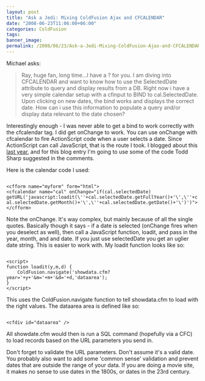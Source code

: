 ```yaml
---
layout: post
title: "Ask a Jedi: Mixing ColdFusion Ajax and CFCALENDAR"
date: "2008-06-23T11:06:00+06:00"
categories: ColdFusion 
tags: 
banner_image: 
permalink: /2008/06/23/Ask-a-Jedi-Mixing-ColdFusion-Ajax-and-CFCALENDAR
---
```


Michael asks:

<blockquote>
<p>
Ray, huge fan, long time...I have a ? for you. I am diving into CFCALENDAR and want to know how to use the SelectedDate attribute to query and display results from a DB. Right now i have a very simple calendar setup with a cfinput to BIND to
cal.SelectedDate. Upon clicking on new dates, the bind works and displays the correct date. How can i use this information to populate a query and/or display data relevant to the date chosen?
</p>
</blockquote>
<!--more-->
Interestingly enough - I was never able to get a bind to work correctly with the cfcalendar tag. I did get onChange to work. You can use onChange with cfcalendar to fire ActionScript code when a user selects a date. Since ActionScript can call JavaScript, that is the route I took. I blogged about this <a href="http://www.raymondcamden.com/index.cfm/2007/10/19/Ask-a-Jedi-Loading-a-Page-with-CFCALENDAR">last year</a>, and for this blog entry I'm going to use some of the code Todd Sharp suggested in the comments.

Here is the calendar code I used:

<code>
&lt;cfform name="myform" form="html"&gt;
&lt;cfcalendar name="cal" onChange="if(cal.selectedDate) getURL('javascript:loadit(\''+cal.selectedDate.getFullYear()+'\',\''+cal.selectedDate.getMonth()+'\',\''+cal.selectedDate.getDate()+'\')')"&gt;
&lt;/cfform&gt;
</code>

Note the onChange. It's way complex, but mainly because of all the single quotes. Basically though it says - if a date is selected (onChange fires when you deselect as well), then call a JavaScript function, loadit, and pass in the year, month, and and date. If you just use selectedDate you get an uglier date string. This is easier to work with. My loadit function looks like so:

<code>
&lt;script&gt;
function loadit(y,m,d) {
	ColdFusion.navigate('showdata.cfm?year='+y+'&m='+m+'&d='+d,'dataarea');
}
&lt;/script&gt;
</code>

This uses the ColdFusion.navigate function to tell showdata.cfm to load with the right values. The dataarea area is defined like so:

<code>
&lt;cfdiv id="dataarea" /&gt;
</code>

All showdate.cfm would then is run a SQL command (hopefully via a CFC) to load records based on the URL parameters you send in. 

Don't forget to validate the URL parameters. Don't assume it's a valid date. You probably also want to add some 'common sense' validation and prevent dates that are outside the range of your data. If you are doing a movie site, it makes no sense to use dates in the 1800s, or dates in the 23rd century.